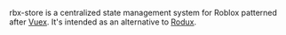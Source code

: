 rbx-store is a centralized state management system for Roblox patterned after [Vuex](https://github.com/vuejs/vuex). It's intended as an alternative to [Rodux](https://github.com/Roblox/Rodux).
